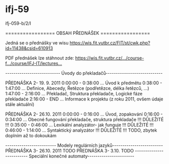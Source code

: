 # ifj-59
ifj-059-b/2/I

================= OBSAH PŘEDNÁŠEK =================

Jedná se o přednášky ve wisu https://wis.fit.vutbr.cz/FIT/st/cwk.php?id=11438&csid=610913

PDF přednášek lze stáhnout zde: https://wis.fit.vutbr.cz/…/course-f…/course/IFJ-IT/lectures…

--------------------------- Úvody do překladačů----------------------------

PŘEDNÁŠKA 2- 19. 9. 2011
0:00:00 - 0:38:00 ... Úvod k předmětu
0:38:00 - 1:47:00 ... Definice, Abecedy, Řetězce (podřetězce, délka řetězců, ...)
1:47:00 - 2:16:00 ... Překladač, Struktura překladače, Logické fáze překladače
2:16:00 - END ... Informace k projektu (z roku 2011, ovšem údaje stále aktuální)


PŘEDNÁŠKA 2- 26.10. 2011
0:00:00 - 0:16:00 ... Úvod, zopakování
0:16:00 - 0:34:00 ... Obecné fungování překladače, struktura překladače !!! DŮLEŽITÉ !!!
0:35:00 - 0:46:00 ... Lexikální analyzátor- jak funguje !!! DŮLEŽITÉ !!!
0:46:00 - 1:14:00 ... Syntaktický analyzátor !!! DŮLEŽITÉ !!!
TODO, zbytek doplním až to dokoukám

------------------------- Modely regulárních jazyků-------------------------
PŘEDNÁŠKA 3- 26.10. 2011
TODO
PŘEDNÁŠKA 3- 3.10.
TODO
------------------------- Speciální konečné automaty-----------------------
